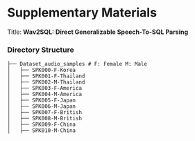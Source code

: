 # Supplementary Materials

Title: **Wav2SQL: Direct Generalizable Speech-To-SQL Parsing**

### Directory Structure

```
├── Dataset_audio_samples # F: Female M: Male
│   ├── SPK000-F-Korea 
│   ├── SPK001-F-Thailand
│   ├── SPK002-M-Thailand
│   ├── SPK003-F-America
│   ├── SPK004-M-America
│   ├── SPK005-F-Japan
│   ├── SPK006-M-Japan
│   ├── SPK007-F-British
│   ├── SPK008-M-British
│   ├── SPK009-F-China
│   ├── SPK010-M-China

```

